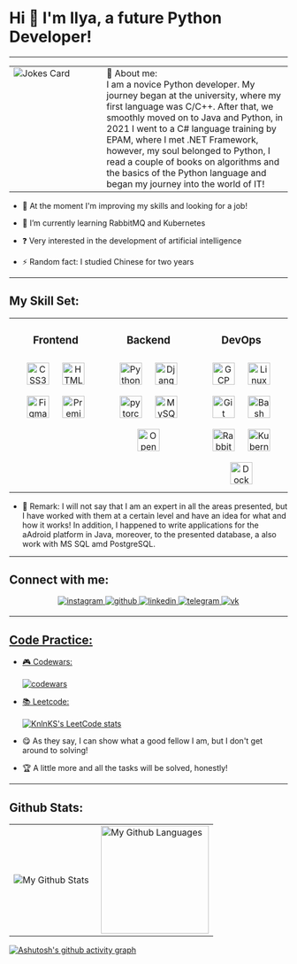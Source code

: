 
# <div> Hi 👋 I'm Ilya, a future Python Developer!</div>  

---

<table align= "center"><tr><td valign="top" width="25%">
<div align="leftr"> 
<img src="https://readme-jokes.vercel.app/api?hideBorder&theme=cobalt&qColor=%23944bcc&aColor=%23bbdb51" alt="Jokes Card" />
</div>
</td><td valign="top" width="50%">
  
<div align="left" > 👀 About me:<br>
I am a novice Python developer. My journey began at the university, where my first language was C/C++. After that, we smoothly moved on to Java and Python, in 2021 I went to a C# language training by EPAM, where I met .NET Framework, however, my soul belonged to Python, I read a couple of books on algorithms and the basics of the Python language and began my journey into the world of IT! </div> 
</td></tr></table>    
  
- 🔎 At the moment I'm improving my skills and looking for a job! 

- 🎯 I’m currently learning RabbitMQ and Kubernetes  

- ❓ Very interested in the development of artificial intelligence  

- ⚡ Random fact: I studied Chinese for two years  


---

## My Skill Set:  

<table align= "center"><tr><td valign="top" width="33%">
  
### <div align="center">Frontend</div> 
<div align="center">  
<a href="https://www.w3schools.com/css/" target="_blank"><img style="margin: 10px" src="https://profilinator.rishav.dev/skills-assets/css3-original-wordmark.svg" alt="CSS3" height="40" /></a>  
<a href="https://en.wikipedia.org/wiki/HTML5" target="_blank"><img style="margin: 10px" src="https://profilinator.rishav.dev/skills-assets/html5-original-wordmark.svg" alt="HTML5" height="40" /></a>  
<a href="https://www.figma.com/" target="_blank"><img style="margin: 10px" src="https://profilinator.rishav.dev/skills-assets/figma-icon.svg" alt="Figma" height="40" /></a>  
<a href="https://www.adobe.com/in/products/premiere.html" target="_blank"><img style="margin: 10px" src="https://profilinator.rishav.dev/skills-assets/adobepremierepro.png" alt="Premiere Pro" height="40" /></a>  
</div>

</td><td valign="top" width="33%">

### <div align="center">Backend</div>  
<div align="center">  
<a href="https://www.python.org/" target="_blank"><img style="margin: 10px" src="https://profilinator.rishav.dev/skills-assets/python-original.svg" alt="Python" height="40" /></a>    
<a href="https://www.djangoproject.com/" target="_blank"><img style="margin: 10px" src="https://profilinator.rishav.dev/skills-assets/django-original.svg" alt="Django" height="40" /></a>  
<a href="https://pytorch.org/" target="_blank"><img style="margin: 10px" src="https://profilinator.rishav.dev/skills-assets/pytorch-icon.svg" alt="pytorch" height="40" /></a>  
<a href="https://www.mysql.com/" target="_blank"><img style="margin: 10px" src="https://profilinator.rishav.dev/skills-assets/mysql-original-wordmark.svg" alt="MySQL" height="40" /></a>
<a href="https://opencv.org/" target="_blank"><img style="margin: 10px" src="https://profilinator.rishav.dev/skills-assets/opencv-icon.svg" alt="OpenCV" height="40" /></a>  
</div>

</td><td valign="top" width="33%">



### <div align="center">DevOps</div>  
<div align="center">  
<a href="https://cloud.google.com/" target="_blank"><img style="margin: 10px" src="https://profilinator.rishav.dev/skills-assets/google_cloud-icon.svg" alt="GCP" height="40" /></a>  
<a href="https://www.linux.org/" target="_blank"><img style="margin: 10px" src="https://profilinator.rishav.dev/skills-assets/linux-original.svg" alt="Linux" height="40" /></a>  
<a href="https://github.com/" target="_blank"><img style="margin: 10px" src="https://profilinator.rishav.dev/skills-assets/git-scm-icon.svg" alt="Git" height="40" /></a>  
<a href="https://www.gnu.org/software/bash/" target="_blank"><img style="margin: 10px" src="https://profilinator.rishav.dev/skills-assets/gnu_bash-icon.svg" alt="Bash" height="40" /></a>  
<a href="https://www.rabbitmq.com/" target="_blank"><img style="margin: 10px" src="https://profilinator.rishav.dev/skills-assets/rabbitmq-icon.svg" alt="RabbitMQ" height="40" /></a>  
<a href="https://kubernetes.io/" target="_blank"><img style="margin: 10px" src="https://profilinator.rishav.dev/skills-assets/kubernetes-icon.svg" alt="Kubernetes" height="40" /></a>  
<a href="https://www.docker.com/" target="_blank"><img style="margin: 10px" src="https://profilinator.rishav.dev/skills-assets/docker-original-wordmark.svg" alt="Docker" height="40" /></a>  
</div>
  
</td></tr></table> 

- 🎈 Remark: I will not say that I am an expert in all the areas presented, but I have worked with them at a certain level and have an idea for what and how it works! In addition, I happened to write applications for the aAdroid platform in Java, moreover, to the presented database, a also work with MS SQL amd PostgreSQL.

---

## Connect with me:
<div align="center">
<a href="https://instagram.com/https://www.instagram.com/_just_miracle_" target="_blank">
<img src=https://img.shields.io/badge/instagram-%23000000.svg?&style=for-the-badge&logo=instagram&logoColor=white alt=instagram style="margin-bottom: 5px;" />
</a>
<a href="https://github.com/https://github.com/MrSoulfinder" target="_blank">
<img src=https://img.shields.io/badge/github-%2324292e.svg?&style=for-the-badge&logo=github&logoColor=white alt=github style="margin-bottom: 5px;" />
</a>
<a href="https://linkedin.com/in/https://www.linkedin.com/in/ilya-chernookiy-b5b42b258/" target="_blank">
<img src=https://img.shields.io/badge/linkedin-%231E77B5.svg?&style=for-the-badge&logo=linkedin&logoColor=white alt=linkedin style="margin-bottom: 5px;" />
</a> 
<a href="https://t.me/itisfrusty" target="_blank">
<img src=https://img.shields.io/badge/telegram-%23000000.svg?&style=for-the-badge&logo=telegram&logoColor=white alt=telegram style="margin-bottom: 5px;" />
</a>
<a href="https://vk.com/pupsoid341" target="_blank">
<img src=https://img.shields.io/badge/vk-%231E77B5.svg?&style=for-the-badge&logo=vk&logoColor=white alt=vk style="margin-bottom: 5px;" />
</div>  
  
---
  
## Code Practice:

- 🎮 Codewars:<br><br>
![codewars](https://www.codewars.com/users/MrSoulfinder/badges/large)
- 📚 Leetcode:<br><br>
[![KnlnKS's LeetCode stats](https://leetcode-stats-six.vercel.app/api?username=bez_dushi&theme=dark)](https://github.com/MrSoulfinder/leetcode-stats)</div>

- 😋 As they say, I can show what a good fellow I am, but I don't get around to solving!
- 🏆 A little more and all the tasks will be solved, honestly!<br>

---

## Github Stats:  
<table align="center">
  <tr>
    <td>
      <img align="left" src="http://github-readme-streak-stats.herokuapp.com?user=MrSoulfinder&theme=dark&background=000000" alt="My Github Stats" />
    </td>
    <td>
      <img height="195px" align="right" alt="My Github Languages" src="https://github-readme-stats-sigma-five.vercel.app/api/top-langs/?username=MrSoulfinder&layout=compact&theme=vision-friendly-dark" />
    </td>
  </tr>
</table>

[![Ashutosh's github activity graph](https://github-readme-activity-graph.cyclic.app/graph?username=MrSoulfinder&custom_title=--%20This%20is%20my%20activity%20--&theme=merko&hide_border=true)](https://github.com/ashutosh00710/github-readme-activity-graph)
